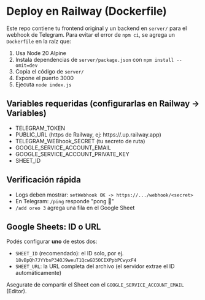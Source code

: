 # Deploy en Railway (Dockerfile)

Este repo contiene tu frontend original y un backend en `server/` para el webhook de Telegram.
Para evitar el error de `npm ci`, se agrega un `Dockerfile` en la raíz que:

1) Usa Node 20 Alpine
2) Instala dependencias de `server/package.json` con `npm install --omit=dev`
3) Copia el código de `server/`
4) Expone el puerto 3000
5) Ejecuta `node index.js`

## Variables requeridas (configurarlas en Railway → Variables)
- TELEGRAM_TOKEN
- PUBLIC_URL               (https de Railway, ej: https://<app>.up.railway.app)
- TELEGRAM_WEBhook_SECRET  (tu secreto de ruta)
- GOOGLE_SERVICE_ACCOUNT_EMAIL
- GOOGLE_SERVICE_ACCOUNT_PRIVATE_KEY
- SHEET_ID

## Verificación rápida
- Logs deben mostrar: `setWebhook OK -> https://.../webhook/<secret>`
- En Telegram: `/ping` responde "pong 🏓"
- `/add oreo 3` agrega una fila en el Google Sheet


## Google Sheets: ID o URL
Podés configurar **uno** de estos dos:
- `SHEET_ID` (recomendado): el ID solo, por ej. `18vBpQh7JYYbsP34OJ9weuT1QcwGD5OCIXPpbPCwyxF4`
- `SHEET_URL`: la URL completa del archivo (el servidor extrae el ID automáticamente)

Asegurate de compartir el Sheet con el `GOOGLE_SERVICE_ACCOUNT_EMAIL` (Editor).
